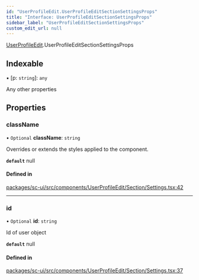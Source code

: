 ```yaml
---
id: "UserProfileEdit.UserProfileEditSectionSettingsProps"
title: "Interface: UserProfileEditSectionSettingsProps"
sidebar_label: "UserProfileEditSectionSettingsProps"
custom_edit_url: null
---
```


[UserProfileEdit](../modules/UserProfileEdit.md).UserProfileEditSectionSettingsProps

## Indexable

▪ [p: `string`]: `any`

Any other properties

## Properties

### className

• `Optional` **className**: `string`

Overrides or extends the styles applied to the component.

**`default`** null

#### Defined in

[packages/sc-ui/src/components/UserProfileEdit/Section/Settings.tsx:42](https://github.com/selfcommunity/community-ui/blob/de7e3c8/packages/sc-ui/src/components/UserProfileEdit/Section/Settings.tsx#L42)

___

### id

• `Optional` **id**: `string`

Id of user object

**`default`** null

#### Defined in

[packages/sc-ui/src/components/UserProfileEdit/Section/Settings.tsx:37](https://github.com/selfcommunity/community-ui/blob/de7e3c8/packages/sc-ui/src/components/UserProfileEdit/Section/Settings.tsx#L37)
